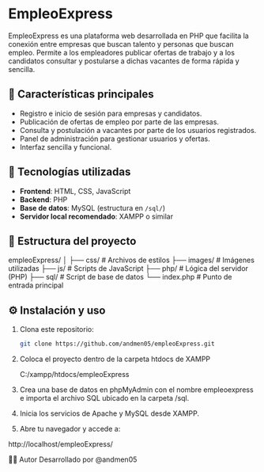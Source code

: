 # EmpleoExpress

EmpleoExpress es una plataforma web desarrollada en PHP que facilita la conexión entre empresas que buscan talento y personas que buscan empleo. Permite a los empleadores publicar ofertas de trabajo y a los candidatos consultar y postularse a dichas vacantes de forma rápida y sencilla.

## 🧩 Características principales

- Registro e inicio de sesión para empresas y candidatos.
- Publicación de ofertas de empleo por parte de las empresas.
- Consulta y postulación a vacantes por parte de los usuarios registrados.
- Panel de administración para gestionar usuarios y ofertas.
- Interfaz sencilla y funcional.
  
## 🚀 Tecnologías utilizadas

- **Frontend**: HTML, CSS, JavaScript
- **Backend**: PHP
- **Base de datos**: MySQL (estructura en `/sql/`)
- **Servidor local recomendado**: XAMPP o similar

## 📁 Estructura del proyecto

empleoExpress/
│
├── css/ # Archivos de estilos
├── images/ # Imágenes utilizadas
├── js/ # Scripts de JavaScript
├── php/ # Lógica del servidor (PHP)
├── sql/ # Script de base de datos
└── index.php # Punto de entrada principal

## ⚙️ Instalación y uso

1. Clona este repositorio:
   ```bash
   git clone https://github.com/andmen05/empleoExpress.git

2. Coloca el proyecto dentro de la carpeta htdocs de XAMPP

   C:/xampp/htdocs/empleoExpress

3. Crea una base de datos en phpMyAdmin con el nombre empleoexpress e importa el archivo SQL ubicado en la carpeta /sql.

4. Inicia los servicios de Apache y MySQL desde XAMPP.

5. Abre tu navegador y accede a:

  http://localhost/empleoExpress/

🧑‍💻 Autor
Desarrollado por @andmen05
